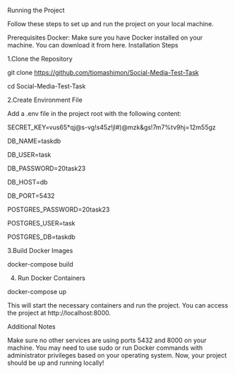 Running the Project

Follow these steps to set up and run the project on your local machine.

Prerequisites
Docker: Make sure you have Docker installed on your machine. You can download it from here.
Installation Steps

1.Clone the Repository

git clone https://github.com/tiomashimon/Social-Media-Test-Task

cd Social-Media-Test-Task

2.Create Environment File

Add a .env file in the project root with the following content:

SECRET_KEY=vus65*qj@s-vg$!s45z!$jl#)@mzk&gs!7m7%tv9hj=12m55gz

DB_NAME=taskdb

DB_USER=task

DB_PASSWORD=20task23

DB_HOST=db

DB_PORT=5432

POSTGRES_PASSWORD=20task23

POSTGRES_USER=task

POSTGRES_DB=taskdb


3.Build Docker Images

docker-compose build

4. Run Docker Containers


docker-compose up

This will start the necessary containers and run the project. You can access the project at http://localhost:8000.

Additional Notes

Make sure no other services are using ports 5432 and 8000 on your machine.
You may need to use sudo or run Docker commands with administrator privileges based on your operating system.
Now, your project should be up and running locally!
